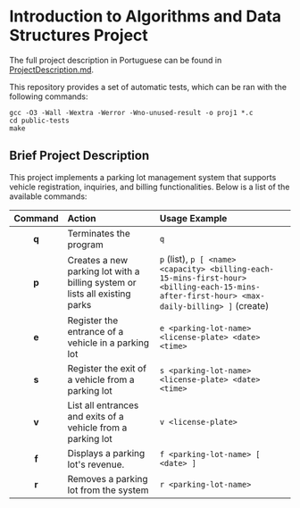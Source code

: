 # Introduction to Algorithms and Data Structures Project

The full project description in Portuguese can be found in [ProjectDescription.md](ProjectDescription.md).

This repository provides a set of automatic tests, which can be ran with the following commands:

```
gcc -O3 -Wall -Wextra -Werror -Wno-unused-result -o proj1 *.c
cd public-tests
make
```

## Brief Project Description

This project implements a parking lot management system that supports vehicle registration, inquiries, and billing functionalities. Below is a list of the available commands:

| Command | Action | Usage Example
|:---:|:---|:---|
| __q__ | Terminates the program | `q`
| __p__ | Creates a new parking lot with a billing system or lists all existing parks | `p` (list), `p [ <name> <capacity> <billing-each-15-mins-first-hour> <billing-each-15-mins-after-first-hour> <max-daily-billing> ]` (create)
| __e__ | Register the entrance of a vehicle in a parking lot | `e <parking-lot-name> <license-plate> <date> <time>`
| __s__ | Register the exit of a vehicle from a parking lot | `s <parking-lot-name> <license-plate> <date> <time>`
| __v__ | List all entrances and exits of a vehicle from a parking lot | `v <license-plate>`
| __f__ | Displays a parking lot's revenue. | `f <parking-lot-name> [ <date> ]`
| __r__ | Removes a parking lot from the system | `r <parking-lot-name>`
